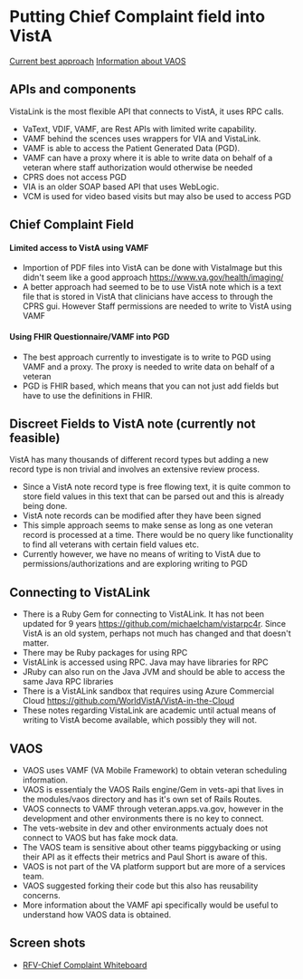 # Putting Chief Complaint field into VistA

[Current best approach](https://github.com/department-of-veterans-affairs/va.gov-team/blob/master/products/health-care/questionnaire/discovery/engineering/vista-chief-complaint.md#using-fhir-questionnairevamf-into-pgd)
[Information about VAOS](#VAOS) 

## APIs and components

VistaLink is the most flexible API that connects to VistA, it uses RPC calls. 

- VaText, VDIF, VAMF, are Rest APIs with limited write capability. 
- VAMF behind the scences uses wrappers for VIA and VistaLink.
- VAMF is able to access the Patient Generated Data (PGD). 
- VAMF can have a proxy where it is able to write data on behalf of a veteran where staff authorization would otherwise be needed
- CPRS does not access PGD
- VIA is an older SOAP based API that uses WebLogic. 
- VCM is used for video based visits but may also be used to access PGD


## Chief Complaint Field

#### Limited access to VistA using VAMF

- Importion of PDF files into VistA can be done with VistaImage but this didn't seem like a good approach https://www.va.gov/health/imaging/
- A better approach had seemed to be to use VistA note which is a text file that is stored in VistA that clinicians have access to through the CPRS gui. However Staff permissions are needed to write to VistA using VAMF

#### Using FHIR Questionnaire/VAMF into PGD

- The best approach currently to investigate is to write to PGD using VAMF and a proxy. The proxy is needed to write data on behalf of a veteran
- PGD is FHIR based, which means that you can not just add fields but have to use the definitions in FHIR.

## Discreet Fields to VistA note (currently not feasible)

VistA has many thousands of different record types but adding a new record type is non trivial and involves an extensive review process. 

- Since a VistA note record type is free flowing text, it is quite common to store field values in this text that can be parsed out and this is already being done.
- VistA note records can be modified after they have been signed
- This simple approach seems to make sense as long as one veteran record is processed at a time. There would be no query like functionality to find all veterans with certain field values etc.
- Currently however, we have no means of writing to VistA due to permissions/authorizations and are exploring writing to PGD

## Connecting to VistALink

- There is a Ruby Gem for connecting to VistALink. It has not been updated for 9 years https://github.com/michaelcham/vistarpc4r. Since VistA is an old system, perhaps not much has changed and that doesn't matter.
- There may be Ruby packages for using RPC
- VistALink is accessed using RPC. Java may have libraries for RPC
- JRuby can also run on the Java JVM and should be able to access the same Java RPC libraries
- There is a VistALink sandbox that requires using Azure Commercial Cloud https://github.com/WorldVistA/VistA-in-the-Cloud
- These notes regarding VistaLink are academic until actual means of writing to VistA become available, which possibly they will not.

## VAOS

- VAOS uses VAMF (VA Mobile Framework) to obtain veteran scheduling information.
- VAOS is essentialy the VAOS Rails engine/Gem in vets-api that lives in the modules/vaos directory and has it's own set of Rails Routes. 
- VAOS connects to VAMF through veteran.apps.va.gov, however in the development and other environments there is no key to connect.
- The vets-website in dev and other environments actualy does not connect to VAOS but has fake mock data.
- The VAOS team is sensitive about other teams piggybacking or using their API as it effects their metrics and Paul Short is aware of this. 
- VAOS is not part of the VA platform support but are more of a services team. 
- VAOS suggested forking their code but this also has reusability concerns. 
- More information about the VAMF api specifically would be useful to understand how VAOS data is obtained.

## Screen shots

- [RFV-Chief Complaint Whiteboard](https://drive.google.com/file/d/1wgXiIbyiUzT4vJmzobL6o3z7buRs2hwJ/view?usp=sharing)


